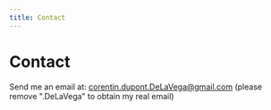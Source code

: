 ```yaml
---
title: Contact
---
```


# Contact

Send me an email at: [corentin.dupont.DeLaVega@gmail.com](mailto:corentin.dupont.DeLaVega@gmail.com) (please remove ".DeLaVega" to obtain my real email)

